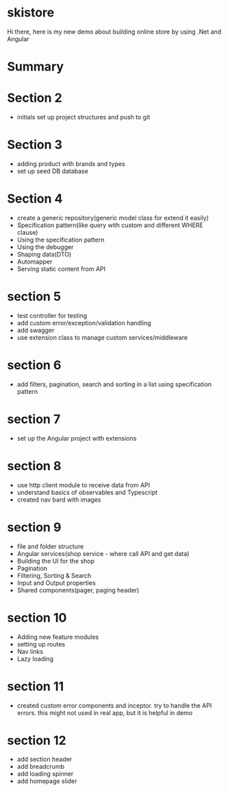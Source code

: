# skistore

Hi there, here is my new demo about building online store by using .Net and Angular

# Summary

# Section 2
 - initials set up project structures and push to git

# Section 3
- adding product with brands and types
- set up seed DB database

# Section 4
- create a generic repository(generic model class for extend it easily)
- Specification pattern(like query with custom and different WHERE clause)
- Using the specification pattern
- Using the debugger
- Shaping data(DTO)
- Automapper
- Serving static content from API

# section 5
- test controller for testing
- add custom error/exception/validation handling
- add swagger
- use extension class to manage custom services/middleware

# section 6
- add filters, pagination, search and sorting in a list using specification pattern

# section 7
- set up the Angular project with extensions

# section 8
- use http client module to receive data from API
- understand basics of observables and Typescript
- created nav bard with images

# section 9
- file and folder structure
- Angular services(shop service - where call API and get data)
- Building the UI for the shop
- Pagination
- Filtering, Sorting & Search
- Input and Output properties
- Shared components(pager, paging header)

# section 10
- Adding new feature modules
- setting up routes
- Nav links
- Lazy loading

# section 11
- created custom error components and inceptor. try to handle the API errors. this might not used in real app, but it is helpful in demo 

# section 12
- add section header
- add breadcrumb
- add loading spinner
- add homepage slider

